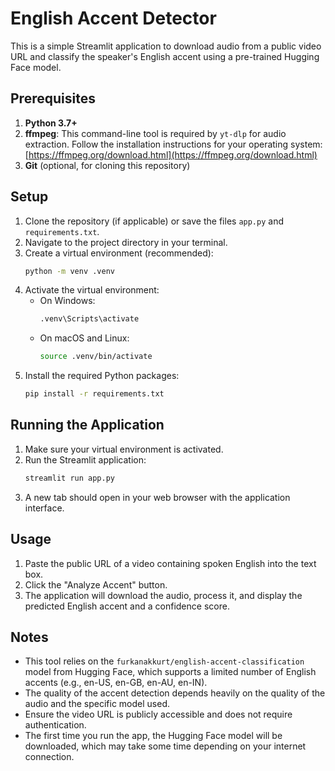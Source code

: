 # English Accent Detector

This is a simple Streamlit application to download audio from a public video URL and classify the speaker's English accent using a pre-trained Hugging Face model.

## Prerequisites

1.  **Python 3.7+**
2.  **ffmpeg**: This command-line tool is required by `yt-dlp` for audio extraction. Follow the installation instructions for your operating system: [https://ffmpeg.org/download.html](https://ffmpeg.org/download.html)
3.  **Git** (optional, for cloning this repository)

## Setup

1.  Clone the repository (if applicable) or save the files `app.py` and `requirements.txt`.
2.  Navigate to the project directory in your terminal.
3.  Create a virtual environment (recommended):
    ```bash
    python -m venv .venv
    ```
4.  Activate the virtual environment:
    *   On Windows:
        ```bash
        .venv\Scripts\activate
        ```
    *   On macOS and Linux:
        ```bash
        source .venv/bin/activate
        ```
5.  Install the required Python packages:
    ```bash
    pip install -r requirements.txt
    ```

## Running the Application

1.  Make sure your virtual environment is activated.
2.  Run the Streamlit application:
    ```bash
    streamlit run app.py
    ```
3.  A new tab should open in your web browser with the application interface.

## Usage

1.  Paste the public URL of a video containing spoken English into the text box.
2.  Click the "Analyze Accent" button.
3.  The application will download the audio, process it, and display the predicted English accent and a confidence score.

## Notes

*   This tool relies on the `furkanakkurt/english-accent-classification` model from Hugging Face, which supports a limited number of English accents (e.g., en-US, en-GB, en-AU, en-IN).
*   The quality of the accent detection depends heavily on the quality of the audio and the specific model used.
*   Ensure the video URL is publicly accessible and does not require authentication.
*   The first time you run the app, the Hugging Face model will be downloaded, which may take some time depending on your internet connection. 